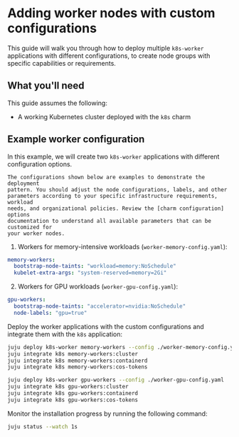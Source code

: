 # Adding worker nodes with custom configurations

This guide will walk you through how to deploy multiple `k8s-worker`
applications with different configurations, to create node groups with specific
capabilities or requirements.

## What you'll need

This guide assumes the following:
- A working Kubernetes cluster deployed with the `k8s` charm

## Example worker configuration

In this example, we will create two `k8s-worker` applications with different
configuration options.

```{note}
The configurations shown below are examples to demonstrate the deployment
pattern. You should adjust the node configurations, labels, and other
parameters according to your specific infrastructure requirements, workload
needs, and organizational policies. Review the [charm configuration] options
documentation to understand all available parameters that can be customized for
your worker nodes.
```

1. Workers for memory-intensive workloads (`worker-memory-config.yaml`):
```yaml
memory-workers:
  bootstrap-node-taints: "workload=memory:NoSchedule"
  kubelet-extra-args: "system-reserved=memory=2Gi"
```

2. Workers for GPU workloads (`worker-gpu-config.yaml`):
```yaml
gpu-workers:
  bootstrap-node-taints: "accelerator=nvidia:NoSchedule"
  node-labels: "gpu=true"
```

Deploy the worker applications with the custom configurations and integrate them
with the `k8s` application:

```bash
juju deploy k8s-worker memory-workers --config ./worker-memory-config.yaml
juju integrate k8s memory-workers:cluster
juju integrate k8s memory-workers:containerd
juju integrate k8s memory-workers:cos-tokens

juju deploy k8s-worker gpu-workers --config ./worker-gpu-config.yaml
juju integrate k8s gpu-workers:cluster
juju integrate k8s gpu-workers:containerd
juju integrate k8s gpu-workers:cos-tokens
```

Monitor the installation progress by running the following command:

```bash
juju status --watch 1s
```

<!-- LINKS -->
[charm configuration]: https://charmhub.io/k8s/configurations

